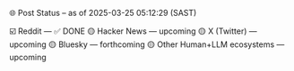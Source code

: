🌐 Post Status – as of 2025-03-25 05:12:29 (SAST)

☑️ Reddit — ✅ DONE
🟡 Hacker News — upcoming
🟡 X (Twitter) — upcoming
🟡 Bluesky — forthcoming
🟡 Other Human+LLM ecosystems — upcoming
